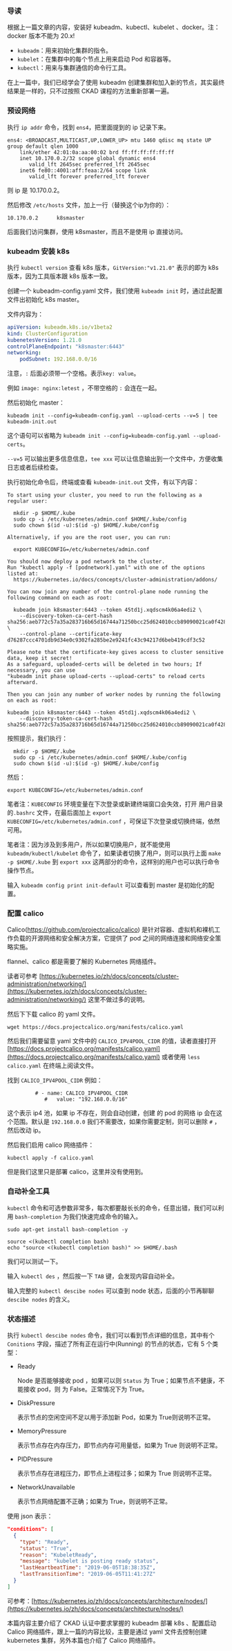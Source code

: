 ### 导读

根据上一篇文章的内容，安装好 kubeadm、kubectl、kubelet 、docker。注：docker 版本不能为 20.x!

- `kubeadm`：用来初始化集群的指令。
- `kubelet`：在集群中的每个节点上用来启动 Pod 和容器等。
- `kubectl`：用来与集群通信的命令行工具。



在上一篇中，我们已经学会了使用 kubeadm 创建集群和加入新的节点，其实最终结果是一样的，只不过按照 CKAD 课程的方法重新部署一遍。



### 预设网络



执行 `ip addr` 命令，找到 `ens4`，把里面提到的 ip 记录下来。

```
ens4: <BROADCAST,MULTICAST,UP,LOWER_UP> mtu 1460 qdisc mq state UP group default qlen 1000
    link/ether 42:01:0a:aa:00:02 brd ff:ff:ff:ff:ff:ff
    inet 10.170.0.2/32 scope global dynamic ens4
       valid_lft 2645sec preferred_lft 2645sec
    inet6 fe80::4001:aff:feaa:2/64 scope link 
       valid_lft forever preferred_lft forever
```

则 ip 是 10.170.0.2。

然后修改 `/etc/hosts` 文件，加上一行（替换这个ip为你的）：

```
10.170.0.2      k8smaster
```

后面我们访问集群，使用 k8smaster，而且不是使用 ip 直接访问。



### kubeadm 安装 k8s

执行 `kubectl version` 查看 k8s 版本，`GitVersion:"v1.21.0"` 表示的即为 k8s 版本，因为工具版本跟 k8s 版本一致。

创建一个 kubeadm-config.yaml 文件，我们使用 `kubeadm init` 时，通过此配置文件出初始化 k8s master。

文件内容为：

```yaml
apiVersion: kubeadm.k8s.io/v1beta2
kind: ClusterConfiguration
kubenetesVersion: 1.21.0
controlPlaneEndpoint: "k8smaster:6443"
networking:
    podSubnet: 192.168.0.0/16
```

注意，`:` 后面必须带一个空格。表示`key: value`。

例如 `image: nginx:letest` ，不带空格的 `:` 会连在一起。



然后初始化 master：

```shell
kubeadm init --config=kubeadm-config.yaml --upload-certs --v=5 | tee kubeadm-init.out
```

这个语句可以省略为 `kubeadm init --config=kubeadm-config.yaml --upload-certs`。

`--v=5` 可以输出更多信息信息，`tee xxx` 可以让信息输出到一个文件中，方便收集日志或者后续检查。



执行初始化命令后，终端或查看 `kubeadm-init.out` 文件，有以下内容：

```shell
To start using your cluster, you need to run the following as a regular user:

  mkdir -p $HOME/.kube
  sudo cp -i /etc/kubernetes/admin.conf $HOME/.kube/config
  sudo chown $(id -u):$(id -g) $HOME/.kube/config

Alternatively, if you are the root user, you can run:

  export KUBECONFIG=/etc/kubernetes/admin.conf

You should now deploy a pod network to the cluster.
Run "kubectl apply -f [podnetwork].yaml" with one of the options listed at:
  https://kubernetes.io/docs/concepts/cluster-administration/addons/

You can now join any number of the control-plane node running the following command on each as root:

  kubeadm join k8smaster:6443 --token 45td1j.xqdscm4k06a4edi2 \
	--discovery-token-ca-cert-hash sha256:aeb772c57a35a283716b65d16744a71250bcc25d624010ccb89090021ca0f428 \
	--control-plane --certificate-key d76287ccc4701db9d34e0c9302fa285be2e9241fc43c94217d6beb419cdf3c52

Please note that the certificate-key gives access to cluster sensitive data, keep it secret!
As a safeguard, uploaded-certs will be deleted in two hours; If necessary, you can use
"kubeadm init phase upload-certs --upload-certs" to reload certs afterward.

Then you can join any number of worker nodes by running the following on each as root:

kubeadm join k8smaster:6443 --token 45td1j.xqdscm4k06a4edi2 \
	--discovery-token-ca-cert-hash sha256:aeb772c57a35a283716b65d16744a71250bcc25d624010ccb89090021ca0f428 

```

按照提示，我们执行：

```shell
  mkdir -p $HOME/.kube
  sudo cp -i /etc/kubernetes/admin.conf $HOME/.kube/config
  sudo chown $(id -u):$(id -g) $HOME/.kube/config
```

然后：

```shell
export KUBECONFIG=/etc/kubernetes/admin.conf
```

笔者注：`KUBECONFIG` 环境变量在下次登录或新建终端窗口会失效，打开 用户目录的`.bashrc` 文件，在最后面加上 `export KUBECONFIG=/etc/kubernetes/admin.conf` ，可保证下次登录或切换终端，依然可用。



笔者注：因为涉及到多用户，所以如果切换用户，就不能使用 `kubeadm/kubectl/kubelet` 命令了，如果读者切换了用户，则可以执行上面 `make -p $HOME/.kube` 到 `export xxx` 这两部分的命令，这样别的用户也可以执行命令操作节点。



输入 `kubeadm config print init-default` 可以查看到 master 是初始化的配置。



### 配置 calico 

Calico(https://github.com/projectcalico/calico) 是针对容器、虚拟机和裸机工作负载的开源网络和安全解决方案，它提供了 pod 之间的网络连接和网络安全策略实施。

flannel、calico 都是需要了解的 Kubernetes 网络插件。

读者可参考 [https://kubernetes.io/zh/docs/concepts/cluster-administration/networking/](https://kubernetes.io/zh/docs/concepts/cluster-administration/networking/) 这里不做过多的说明。



然后下下载 calico 的 yaml 文件。

```shell
wget https://docs.projectcalico.org/manifests/calico.yaml
```

然后我们需要留意 yaml 文件中的 `CALICO_IPV4POOL_CIDR` 的值，读者直接打开 [https://docs.projectcalico.org/manifests/calico.yaml](https://docs.projectcalico.org/manifests/calico.yaml) 或者使用 `less calico.yaml` 在终端上阅读文件。

找到 `CALICO_IPV4POOL_CIDR` 例如：

```
         # - name: CALICO_IPV4POOL_CIDR
            #   value: "192.168.0.0/16"
```

这个表示 ip4 池，如果 ip 不存在，则会自动创建，创建 的 pod 的网络 ip 会在这个范围。默认是 `192.168.0.0` 我们不需要改，如果你需要定制，则可以删除 `#` ，然后改动 ip。



然后我们启用 calico 网络插件：

```shell
kubectl apply -f calico.yaml
```



但是我们这里只是部署 calico，这里并没有使用到。



### 自动补全工具

`kubectl` 命令和可选参数非常多，每次都要敲长长的命令，任意出错，我们可以利用 `bash-completion` 为我们快速完成命令的输入。

```shell
sudo apt-get install bash-completion -y
```

```shell
source <(kubectl completion bash)
echo "source <(kubectl completion bash)" >> $HOME/.bash
```



我们可以测试一下。

输入 `kubectl des` ，然后按一下 `TAB` 键，会发现内容自动补全。

输入完整的 `kubectl descibe nodes` 可以查到 node 状态，后面的小节再聊聊 `descibe nodes` 的含义。



### 状态描述

执行 `kubectl descibe nodes` 命令，我们可以看到节点详细的信息，其中有个 `Conitions` 字段，描述了所有正在运行中(Running) 的节点的状态，它有 5 个类型：

* Ready

  Node 是否能够接收 pod ，如果可以则 `Status` 为 True；如果节点不健康，不能接收 pod，则 为 False。正常情况下为 True。

* DiskPressure

  表示节点的空闲空间不足以用于添加新 Pod，如果为 True则说明不正常。

* MemoryPressure

  表示节点存在内存压力，即节点内存可用量低，如果为 True 则说明不正常。

* PIDPressure

  表示节点存在进程压力，即节点上进程过多；如果为 True 则说明不正常。

* NetworkUnavailable

  表示节点网络配置不正确；如果为 True，则说明不正常。

使用 json 表示：

```json
"conditions": [
  {
    "type": "Ready",
    "status": "True",
    "reason": "KubeletReady",
    "message": "kubelet is posting ready status",
    "lastHeartbeatTime": "2019-06-05T18:38:35Z",
    "lastTransitionTime": "2019-06-05T11:41:27Z"
  }
]
```

可参考：[https://kubernetes.io/zh/docs/concepts/architecture/nodes/](https://kubernetes.io/zh/docs/concepts/architecture/nodes/)



本篇内容主要介绍了 CKAD 认证中要求掌握的 kubeadm 部署 k8s 、配置启动 Calico 网络插件，跟上一篇的内容比较，主要是通过 yaml 文件去控制创建 kubernetes 集群，另外本篇也介绍了 Calico 网络插件。
